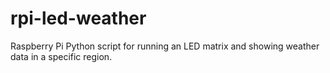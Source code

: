 # rpi-led-weather
Raspberry Pi Python script for running an LED matrix and showing weather data in a specific region.
